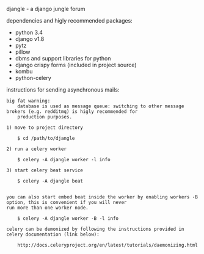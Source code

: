 djangle - a django jungle forum

dependencies and higly recommended packages:

- python 3.4
- django v1.8
- pytz
- pillow
- dbms and support libraries for python
- django crispy forms (included in project source)
- kombu
- python-celery

instructions for sending asynchronous mails:

    big fat warning:
        database is used as message queue: switching to other message brokers (e.g. redditmq) is higly recommended for
        production purposes.

    1) move to project directory

        $ cd /path/to/djangle

    2) run a celery worker

        $ celery -A djangle worker -l info

    3) start celery beat service

        $ celery -A djangle beat


    you can also start embed beat inside the worker by enabling workers -B option, this is convenient if you will never
    run more than one worker node.

        $ celery -A djangle worker -B -l info

    celery can be demonized by following the instructions provided in celery documentation (link below):

        http://docs.celeryproject.org/en/latest/tutorials/daemonizing.html
